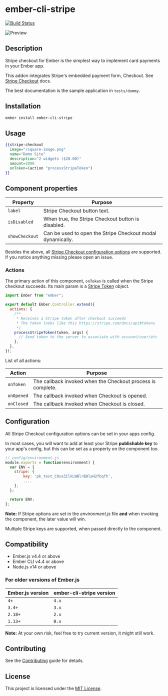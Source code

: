 # ember-cli-stripe

[![Build Status](https://travis-ci.org/smile-io/ember-cli-stripe.svg?branch=main)](http://travis-ci.org/smile-io/ember-cli-stripe)

![Preview](https://user-images.githubusercontent.com/160955/42161490-d734da26-7e03-11e8-97ca-761285ac2dff.png)

## Description

Stripe checkout for Ember is the simplest way to implement card payments in your Ember app.

This addon integrates Stripe's embedded payment form, Checkout.
See [Stripe Checkout](https://stripe.com/docs/checkout#integration-custom) docs.

The best documentation is the sample application in `tests/dummy`.


## Installation

```sh
ember install ember-cli-stripe
```

## Usage

```handlebars
{{stripe-checkout
  image="/square-image.png"
  name="Demo Site"
  description="2 widgets ($20.00)"
  amount=2000
  onToken=(action "processStripeToken")
}}
```

## Component properties

| Property       | Purpose                                                    |
| -------------- | ---------------------------------------------------------- |
| `label`        | Stripe Checkout button text.                               |
| `isDisabled`   | When true, the Stripe Checkout button is disabled.         |
| `showCheckout` | Can be used to open the Stripe Checkout modal dynamically. |


Besides the above, all [Stripe Checkout configuration options](https://stripe.com/docs/checkout#integration-custom)
are supported. If you notice anything missing please open an issue.

### Actions

The primary action of this component, `onToken` is called when the Stripe checkout succeeds. Its main param is a [Stripe Token](https://stripe.com/docs/api#tokens) object.

```javascript
import Ember from "ember";

export default Ember.Controller.extend({
  actions: {
    /**
     * Receives a Stripe token after checkout succeeds
     * The token looks like this https://stripe.com/docs/api#tokens
     */
    processStripeToken(token, args) {
      // Send token to the server to associate with account/user/etc
    },
  },
});
```

List of all actions:

| Action     | Purpose                                                     |
| ---------- | ----------------------------------------------------------- |
| `onToken`  | The callback invoked when the Checkout process is complete. |
| `onOpened` | The callback invoked when Checkout is opened.               |
| `onClosed` | The callback invoked when Checkout is closed.               |

## Configuration

All Stripe Checkout configuration options can be set in your apps config.

In most cases, you will want to add at least your Stripe **publishable key** to your app's config, but this can be set as a property on the component too.

```javascript
// config/environment.js
module.exports = function(environment) {
  var ENV = {
    stripe: {
        key: 'pk_test_C0sa3IlkLWBlrB8laH2fbqfh',
        ....
    },
  };

  return ENV;
};
```

**Note:** If Stripe options are set in the _environment.js_ file **and** when invoking the component, the later value will win.

Multiple Stripe keys are supported, when passed directly to the component.

## Compatibility

* Ember.js v4.4 or above
* Ember CLI v4.4 or above
* Node.js v14 or above

### For older versions of Ember.js

| Ember.js version | ember-cli-stripe version |
| ---------------- | ------------------------ |
| `4+`             | `4.x`                    |
| `3.4+`           | `3.x`                    |
| `2.18+`          | `2.x`                    |
| `1.13+`          | `0.x`                    |

**Note:** At your own risk, feel free to try current version, it might still work.

## Contributing

See the [Contributing](CONTRIBUTING.md) guide for details.

## License

This project is licensed under the [MIT License](LICENSE.md).

